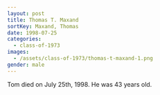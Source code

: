 ```yaml
---
layout: post
title: Thomas T. Maxand
sortKey: Maxand, Thomas
date: 1998-07-25
categories:
  - class-of-1973
images:
  - /assets/class-of-1973/thomas-t-maxand-1.png
gender: male
---
```


Tom died on July 25th, 1998. He was 43 years old.
